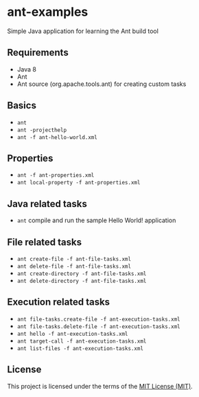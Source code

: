 # ant-examples
Simple Java application for learning the Ant build tool

## Requirements

* Java 8
* Ant
* Ant source (org.apache.tools.ant) for creating custom tasks

## Basics

* `ant`
* `ant -projecthelp`
* `ant -f ant-hello-world.xml`

## Properties

* `ant -f ant-properties.xml`
* `ant local-property -f ant-properties.xml`

## Java related tasks

* `ant` compile and run the sample Hello World! application

## File related tasks

* `ant create-file -f ant-file-tasks.xml`
* `ant delete-file -f ant-file-tasks.xml`
* `ant create-directory -f ant-file-tasks.xml`
* `ant delete-directory -f ant-file-tasks.xml`

## Execution related tasks 

* `ant file-tasks.create-file -f ant-execution-tasks.xml`
* `ant file-tasks.delete-file -f ant-execution-tasks.xml`
* `ant hello -f ant-execution-tasks.xml`
* `ant target-call -f ant-execution-tasks.xml`
* `ant list-files -f ant-execution-tasks.xml`

## License

This project is licensed under the terms of the [MIT License (MIT)](LICENSE).
